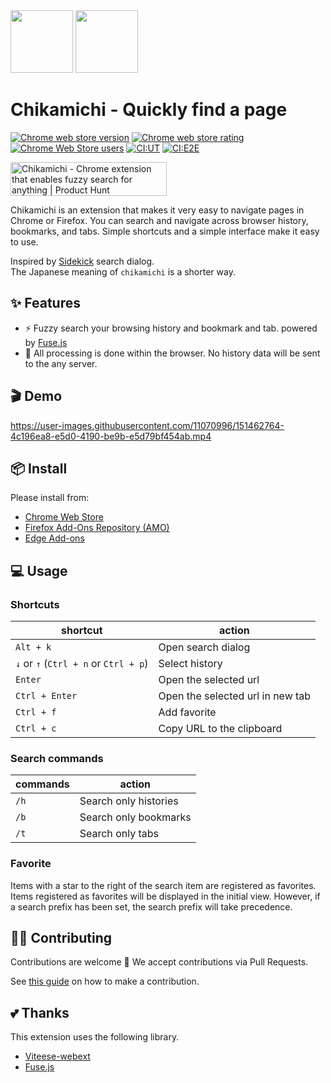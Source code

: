<img width="100" src="https://user-images.githubusercontent.com/11070996/147922657-3c079672-edbd-4993-a645-f71a2739b18c.png#gh-dark-mode-only"/>
<img width="100" src="https://user-images.githubusercontent.com/11070996/147922660-890e2d96-26ee-4358-afc4-8421e9a05d5d.png#gh-light-mode-only"/>


# Chikamichi - Quickly find a page
<a href="https://chrome.google.com/webstore/detail/chikamichi-quickly-find-a/gkhobepjbiepngbeikhbpnfgjcjgmgha"><img alt="Chrome web store version" src="https://img.shields.io/chrome-web-store/v/gkhobepjbiepngbeikhbpnfgjcjgmgha.svg"></a>
<a href="https://chrome.google.com/webstore/detail/chikamichi-quickly-find-a/gkhobepjbiepngbeikhbpnfgjcjgmgha"><img alt="Chrome web store rating" src="https://img.shields.io/chrome-web-store/stars/gkhobepjbiepngbeikhbpnfgjcjgmgha.svg"></a>
<a href="https://chrome.google.com/webstore/detail/chikamichi-quickly-find-a/gkhobepjbiepngbeikhbpnfgjcjgmgha"><img alt="Chrome Web Store users" src="https://img.shields.io/chrome-web-store/users/gkhobepjbiepngbeikhbpnfgjcjgmgha"></a>
[![CI:UT](https://github.com/kawamataryo/chikamichi/actions/workflows/cypress-test.yaml/badge.svg)](https://github.com/kawamataryo/chikamcichi/actions/workflows/cypress-test.yaml)
[![CI:E2E](https://github.com/kawamataryo/chikamichi/actions/workflows/test.yaml/badge.svg)](https://github.com/kawamataryo/chikamcichi/actions/workflows/test.yaml)

<a href="https://www.producthunt.com/posts/chikamichi?utm_source=badge-featured&utm_medium=badge&utm_souce=badge-chikamichi" target="_blank"><img src="https://api.producthunt.com/widgets/embed-image/v1/featured.svg?post_id=328833&theme=light" alt="Chikamichi - Chrome extension that enables fuzzy search for anything | Product Hunt" style="width: 250px; height: 54px;" width="250" height="54" /></a>


Chikamichi is an extension that makes it very easy to navigate pages in Chrome or Firefox. You can search and navigate across browser history, bookmarks, and tabs.
Simple shortcuts and a simple interface make it easy to use.  

Inspired by [Sidekick](https://www.meetsidekick.com/) search dialog.  
The Japanese meaning of `chikamichi` is a shorter way.
  
## ✨ Features

- ⚡️ Fuzzy search your browsing history and bookmark and tab. powered by [Fuse.js](https://fusejs.io/)
- 🔐 All processing is done within the browser. No history data will be sent to the any server.

## 🎬 Demo

https://user-images.githubusercontent.com/11070996/151462764-4c196ea8-e5d0-4190-be9b-e5d79bf454ab.mp4

## 📦 Install

Please install from:
- [Chrome Web Store](https://chrome.google.com/webstore/detail/chikamichi/gkhobepjbiepngbeikhbpnfgjcjgmgha)
- [Firefox Add-Ons Repository (AMO)](https://addons.mozilla.org/firefox/addon/chikamichi/)
- [Edge Add-ons](https://microsoftedge.microsoft.com/addons/detail/chikamichi-quickly-find/kgbibnihcjkbcjbngneigamkphnoipli)

## 💻 Usage

### Shortcuts

| shortcut                              | action                                   |
|---------------------------------------|------------------------------------------|
| `Alt + k`                             | Open search dialog                       |
| `↓` or `↑` (`Ctrl + n` or `Ctrl + p`) | Select history                           |
| `Enter`                               | Open the selected url            |
| `Ctrl + Enter`                        | Open the selected url in new tab |
| `Ctrl + f`                            | Add favorite |
| `Ctrl + c`                            | Copy URL to the clipboard |

### Search commands

| commands | action                |
|----------|-----------------------|
| `/h`     | Search only histories |
| `/b`     | Search only bookmarks |
| `/t`     | Search only tabs      |

### Favorite
Items with a star to the right of the search item are registered as favorites. Items registered as favorites will be displayed in the initial view. However, if a search prefix has been set, the search prefix will take precedence.

## 👨‍💻 Contributing
Contributions are welcome 🎉 We accept contributions via Pull Requests.

See [this guide](https://github.com/kawamataryo/chikamichi/blob/main/CONTRIBUTING.md) on how to make a contribution.

## 💕 Thanks
This extension uses the following library.

* [Viteese-webext](https://github.com/antfu/vitesse-webext)
* [Fuse.js](https://fusejs.io/)
